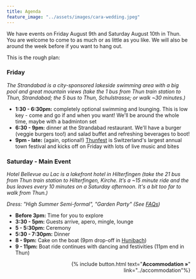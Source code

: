 ```yaml
---
title: Agenda
feature_image: "../assets/images/cara-wedding.jpeg"
---
```


We have events on Friday August 9th and Saturday August 10th in Thun. You are welcome to come to as much or as little as you like. We will also be around the week before if you want to hang out.

This is the rough plan:

### Friday

*The Strandabad is a city-sponsored lakeside swimming area with a big pool and great mountain views (take the 1 bus from Thun train station to Thun, Strandabad; the 5 bus to Thun, Schulstrasse; or walk ~30 minutes.)*

- **1:30 - 6:30pm:** completely optional swimming and lounging. This is low key - come and go if and when you want! We'll be around the whole time, maybe with a badminton set
- **6:30 - 9pm:** dinner at the Strandabad restaurant. We'll have a burger (veggie burgers too!) and salad buffet and refreshing beverages to boot!
- **9pm - late:** (again, optional!) [Thunfest](https://www.thunfest.ch/) is Switzerland's largest annual town festival and kicks off on Friday with lots of live music and bites

### Saturday - Main Event

*Hotel Bellevue au Lac is a lakefront hotel in Hilterfingen (take the 21 bus from Thun train station to Hilterfingen, Kirche. It’s a ~15 minute ride and the bus leaves every 10 minutes on a Saturday afternoon. It's a bit too far to walk from Thun.)*


*Dress: "High Summer Semi-formal", "Garden Party" (See [FAQs](../faq/))*
- **Before 3pm:** Time for you to explore
- **3:30 - 5pm:** Guests arrive, apero, mingle, lounge
- **5 - 5:30pm:** Ceremony
- **5:30 - 7:30pm:** Dinner 
- **8 - 9pm:** Cake on the boat (9pm drop-off in [Hunibach](https://www.google.com/maps/place/H%C3%BCnibach/@46.7435689,7.6352037,16z/data=!4m9!1m2!11m1!2sj-dw_wKpb8nvyJM-7NCdKTgpG4-d-Q!3m5!1s0x478fb28b185f67f3:0x2698222a2ae01370!8m2!3d46.743569!4d7.642666!16s%2Fg%2F1vn_xwk2))
- **9 - 11pm:** Boat ride continues with dancing and festivities (11pm end in Thun)


<p style='text-align: right'>
{% include button.html text="<b>Accommodation »</b>" link="../accommodation"%}
</p>